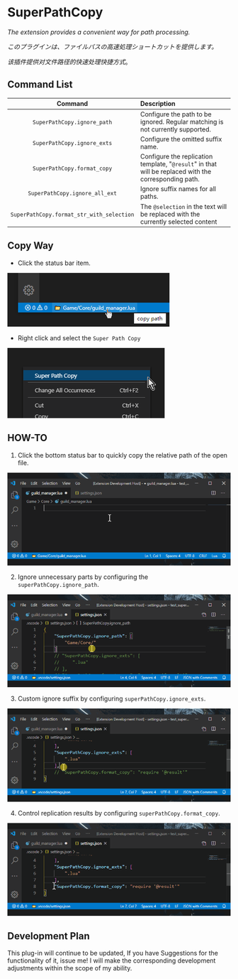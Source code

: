 # **SuperPathCopy**  
*The extension provides a convenient way for path processing.*

*このプラグインは、ファイルパスの高速処理ショートカットを提供します。*

*该插件提供对文件路径的快速处理快捷方式*。

## **Command List**
|            Command             | Description                                                                                        |
| :----------------------------: | :------------------------------------------------------------------------------------------------- |
|  `SuperPathCopy.ignore_path`   | Configure the path to be ignored. Regular matching is not currently supported.                     |
|  `SuperPathCopy.ignore_exts`   | Configure the omitted suffix name.                                                                 |
|  `SuperPathCopy.format_copy`   | Configure the replication template, "`@result`" in that will be replaced with the corresponding path. |
| `SuperPathCopy.ignore_all_ext` | Ignore suffix names for all paths.                                                                 |
|`SuperPathCopy.format_str_with_selection`|The `@selection` in the text will be replaced with the currently selected content|

## **Copy Way**

- Click the status bar item.

![](https://raw.githubusercontent.com/JiuMengDz/owner_images/master/vscode_extension/superpathcopy/click_status_bar.png)

- Right click and select the `Super Path Copy`
  
![](https://raw.githubusercontent.com/JiuMengDz/owner_images/master/vscode_extension/superpathcopy/right_click_in_context.png)

## **HOW-TO**

1. Click the bottom status bar to quickly copy the relative path of the open file.

![](https://raw.githubusercontent.com/JiuMengDz/owner_images/master/vscode_extension/superpathcopy/normal_test.gif)

2. Ignore unnecessary parts by configuring the `superPathCopy.ignore_path`.

![](https://raw.githubusercontent.com/JiuMengDz/owner_images/master/vscode_extension/superpathcopy/ignore_path_test.gif)

3. Custom ignore suffix by configuring `superPathCopy.ignore_exts`.

![](https://raw.githubusercontent.com/JiuMengDz/owner_images/master/vscode_extension/superpathcopy/ignore_ext_test.gif)

4. Control replication results by configuring `superPathCopy.format_copy`.

![](https://raw.githubusercontent.com/JiuMengDz/owner_images/master/vscode_extension/superpathcopy/format_test.gif)

## **Development Plan**
This plug-in will continue to be updated, If you have Suggestions for the functionality of it, issue me! I will make the corresponding development adjustments within the scope of my ability.